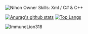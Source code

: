 ![Nihon Owner](https://cdn.discordapp.com/attachments/825020579950231642/843013878577102888/unknown.png)
Skills: Xml / C# & C++

[![Anurag's github stats](https://github-readme-stats.vercel.app/api?username=ImmuneLion318&theme=dark)](https://github.com/anuraghazra/github-readme-stats)
[![Top Langs](https://github-readme-stats.vercel.app/api/top-langs/?username=ImmuneLion318&theme=dark)](https://github.com/anuraghazra/github-readme-stats)
<p> <img src="https://komarev.com/ghpvc/?username=ImmuneLion318&color=8E64D0" alt="ImmuneLion318" />
